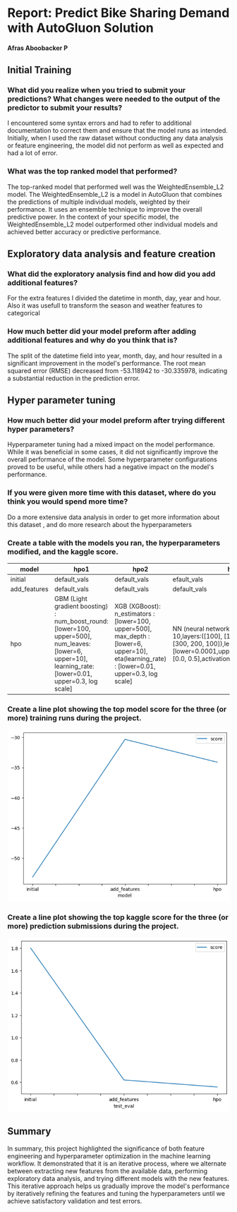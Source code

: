 # Report: Predict Bike Sharing Demand with AutoGluon Solution
#### Afras Aboobacker P

## Initial Training
### What did you realize when you tried to submit your predictions? What changes were needed to the output of the predictor to submit your results?
I encountered some syntax errors and had to refer to additional documentation to correct them and ensure that the model runs as intended. Initially, when I used the raw dataset without conducting any data analysis or feature engineering, the model did not perform as well as expected and had a lot of error.

### What was the top ranked model that performed?
The top-ranked model that performed well was the WeightedEnsemble_L2 model. The WeightedEnsemble_L2 is a model in AutoGluon that combines the predictions of multiple individual models, weighted by their performance. It uses an ensemble technique to improve the overall predictive power. In the context of your specific model, the WeightedEnsemble_L2 model outperformed other individual models and achieved better accuracy or predictive performance.

## Exploratory data analysis and feature creation
### What did the exploratory analysis find and how did you add additional features?
For the extra features I divided the datetime in month, day, year and hour. Also it was usefull to transform the season and weather features to categorical

### How much better did your model preform after adding additional features and why do you think that is?
The split of the datetime field into year, month, day, and hour resulted in a significant improvement in the model's performance. The root mean squared error (RMSE) decreased from -53.118942 to -30.335978, indicating a substantial reduction in the prediction error.

## Hyper parameter tuning
### How much better did your model preform after trying different hyper parameters?
Hyperparameter tuning had a mixed impact on the model performance. While it was beneficial in some cases, it did not significantly improve the overall performance of the model. Some hyperparameter configurations proved to be useful, while others had a negative impact on the model's performance.

### If you were given more time with this dataset, where do you think you would spend more time?
Do a more extensive data analysis in order to get more information about this dataset , and do more research about the hyperparameters

### Create a table with the models you ran, the hyperparameters modified, and the kaggle score.
|model|hpo1|hpo2|hpo3|score|
|--|--|--|--|--|
|initial|default_vals|default_vals|efault_vals	|1.79594|
|add_features|default_vals|default_vals|default_vals|0.63634|
|hpo|GBM (Light gradient boosting) : num_boost_round: [lower=100, upper=500], num_leaves:[lower=6, upper=10], learning_rate:[lower=0.01, upper=0.3, log scale]|XGB (XGBoost): n_estimators : [lower=100, upper=500], max_depth : [lower=6, upper=10], eta(learning_rate) : [lower=0.01, upper=0.3, log scale]|NN (neural network) = num_epochs: 10,layers:([100], [1000], [200, 100], [300, 200, 100]),learning_rate:[lower=0.0001,upper=0.01],dropout_prob:[0.0, 0.5],activation_fun:[relu, tanh]|0.55740|

### Create a line plot showing the top model score for the three (or more) training runs during the project.
![model_train_score.png](img/model_train_score.png)

### Create a line plot showing the top kaggle score for the three (or more) prediction submissions during the project.

![model_test_score.png](img/model_test_score.png)

## Summary
In summary, this project highlighted the significance of both feature engineering and hyperparameter optimization in the machine learning workflow. It demonstrated that it is an iterative process, where we alternate between extracting new features from the available data, performing exploratory data analysis, and trying different models with the new features. This iterative approach helps us gradually improve the model's performance by iteratively refining the features and tuning the hyperparameters until we achieve satisfactory validation and test errors.
